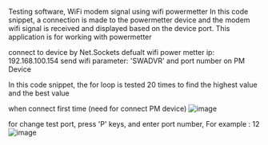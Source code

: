 Testing software, WiFi modem signal using wifi powermetter
In this code snippet, a connection is made to the powermetter device and the modem wifi signal is received and displayed based on the device port.
This application is for working with powermetter

connect to device by Net.Sockets
defualt wifi power metter ip: 192.168.100.154
send wifi parameter: 'SWADVR' and port number on PM Device

In this code snippet, the for loop is tested 20 times to find the highest value and the best value

when connect first time (need for connect PM device)
![image](https://user-images.githubusercontent.com/40264297/170942117-edf76cbb-c56d-42fd-9610-caa83afcc7f3.png)

for change test port, press 'P' keys, and enter port number, For example : 12
![image](https://user-images.githubusercontent.com/40264297/170942465-d22193e1-8952-4961-aca7-03d5b2bae9fc.png)



